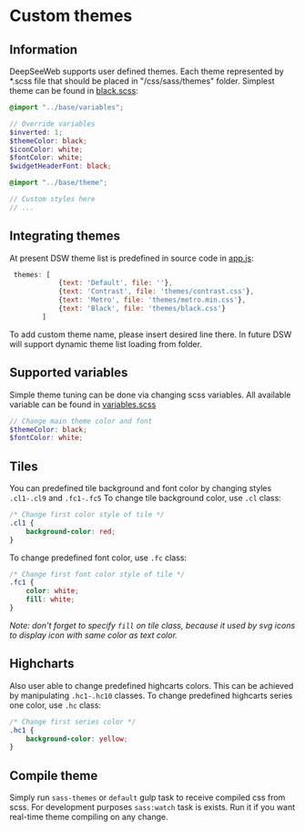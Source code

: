 # Custom themes

## Information
DeepSeeWeb supports user defined themes. Each theme represented by *.scss file that should be placed in "/css/sass/themes" folder.
Simplest theme can be found in [black.scss](css/themes/sass/black.scss):
```SCSS
@import "../base/variables";

// Override variables
$inverted: 1;
$themeColor: black;
$iconColor: white;
$fontColor: white;
$widgetHeaderFont: black;

@import "../base/theme";

// Custom styles here
// ...
```
## Integrating themes
At present DSW theme list is predefined in source code in [app.js](src/app.js):
```javascript
 themes: [
            {text: 'Default', file: ''},
            {text: 'Contrast', file: 'themes/contrast.css'},
            {text: 'Metro', file: 'themes/metro.min.css'},
            {text: 'Black', file: 'themes/black.css'}
        ]
```
To add custom theme name, please insert desired line there. In future DSW will support dynamic theme list loading from folder.

## Supported variables
Simple theme tuning can be done via changing scss variables. All available variable can be found in [variables.scss](css/sass/base/variables.scss)
```SCSS
// Change main theme color and font
$themeColor: black;
$fontColor: white;
```

## Tiles 
You can predefined tile background and font color by changing styles `.cl1-.cl9` and `.fc1-.fc5`
To change tile background color, use `.cl` class:
```css
/* Change first color style of tile */ 
.cl1 {
    background-color: red;    
}
```
To change predefined font color, use `.fc` class:
```css
/* Change first font color style of tile */ 
.fc1 {
    color: white;
    fill: white;
}
```
*Note: don't forget to specify `fill` on tile class, because it used by svg icons to display icon with same color as text color.*

## Highcharts
Also user able to change predefined highcarts colors. This can be achieved by manipulating `.hc1-.hc10` classes.
To change predefined highcarts series one color, use `.hc` class:
```css
/* Change first series color */ 
.hc1 {
    background-color: yellow;    
}
```

## Compile theme
Simply run `sass-themes` or `default` gulp task to receive compiled css from scss.
For development purposes `sass:watch` task is exists. Run it if you want real-time theme compiling on any change.
